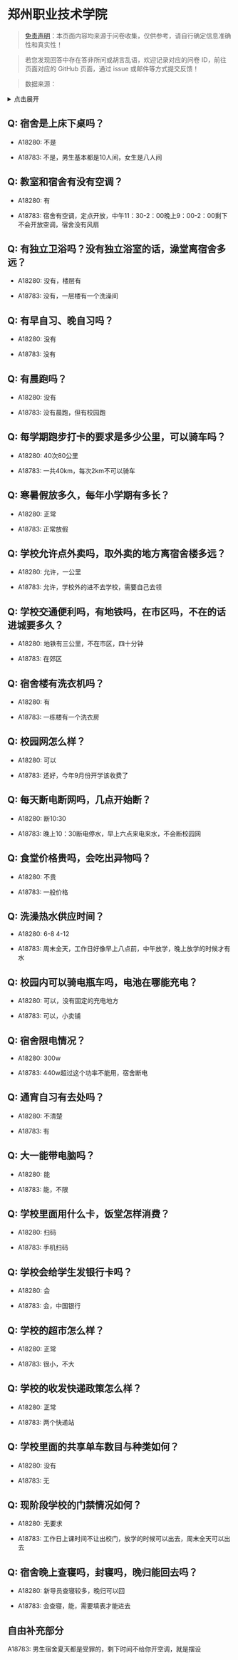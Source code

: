# 郑州职业技术学院

> [免责声明](https://colleges.chat/#_3)：本页面内容均来源于问卷收集，仅供参考，请自行确定信息准确性和真实性！

> 若您发现回答中存在答非所问或胡言乱语，欢迎记录对应的问卷 ID，前往页面对应的 GitHub 页面，通过 issue 或邮件等方式提交反馈！

> 数据来源：

<details><summary>点击展开</summary>
<ul>
<li>A18280: 匿名 (2023 年 06 月)</li>
<li>A18783: 匿名 (2023 年 06 月)</li>
</ul>
</details>

## Q: 宿舍是上床下桌吗？

- A18280: 不是

- A18783: 不是，男生基本都是10人间，女生是八人间

## Q: 教室和宿舍有没有空调？

- A18280: 有

- A18783: 宿舍有空调，定点开放，中午11：30-2：00晚上9：00-2：00剩下不会开放空调，宿舍没有风扇

## Q: 有独立卫浴吗？没有独立浴室的话，澡堂离宿舍多远？

- A18280: 没有，楼层有

- A18783: 没有，一层楼有一个洗澡间

## Q: 有早自习、晚自习吗？

- A18280: 没有

- A18783: 没有

## Q: 有晨跑吗？

- A18280: 没有

- A18783: 没有晨跑，但有校园跑

## Q: 每学期跑步打卡的要求是多少公里，可以骑车吗？

- A18280: 40次80公里

- A18783: 一共40km，每次2km不可以骑车

## Q: 寒暑假放多久，每年小学期有多长？

- A18280: 正常

- A18783: 正常放假

## Q: 学校允许点外卖吗，取外卖的地方离宿舍楼多远？

- A18280: 允许，一公里

- A18783: 允许，学校外的进不去学校，需要自己去领

## Q: 学校交通便利吗，有地铁吗，在市区吗，不在的话进城要多久？

- A18280: 地铁有三公里，不在市区，四十分钟

- A18783: 在郊区

## Q: 宿舍楼有洗衣机吗？

- A18280: 有

- A18783: 一栋楼有一个洗衣房

## Q: 校园网怎么样？

- A18280: 可以

- A18783: 还好，今年9月份开学该收费了

## Q: 每天断电断网吗，几点开始断？

- A18280: 断10:30

- A18783: 晚上10：30断电停水，早上六点来电来水，不会断校园网

## Q: 食堂价格贵吗，会吃出异物吗？

- A18280: 不贵

- A18783: 一般价格

## Q: 洗澡热水供应时间？

- A18280: 6-8 4-12

- A18783: 周末全天，工作日好像早上八点前，中午放学，晚上放学的时候才有水

## Q: 校园内可以骑电瓶车吗，电池在哪能充电？

- A18280: 可以，没有固定的充电地方

- A18783: 可以，小卖铺

## Q: 宿舍限电情况？

- A18280: 300w

- A18783: 440w超过这个功率不能用，宿舍断电

## Q: 通宵自习有去处吗？

- A18280: 不清楚

- A18783: 有

## Q: 大一能带电脑吗？

- A18280: 能

- A18783: 能，不限

## Q: 学校里面用什么卡，饭堂怎样消费？

- A18280: 扫码

- A18783: 手机扫码

## Q: 学校会给学生发银行卡吗？

- A18280: 会

- A18783: 会，中国银行

## Q: 学校的超市怎么样？

- A18280: 正常

- A18783: 很小，不大

## Q: 学校的收发快递政策怎么样？

- A18280: 正常

- A18783: 两个快递站

## Q: 学校里面的共享单车数目与种类如何？

- A18280: 没有

- A18783: 无

## Q: 现阶段学校的门禁情况如何？

- A18280: 无要求

- A18783: 工作日上课时间不让出校门，放学的时候可以出去，周末全天可以出去

## Q: 宿舍晚上查寝吗，封寝吗，晚归能回去吗？

- A18280: 新导员查寝较多，晚归可以回

- A18783: 会查寝，能，需要填表才能进去

## 自由补充部分

A18783: 男生宿舍夏天都是受罪的，剩下时间不给你开空调，就是摆设
